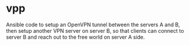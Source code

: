 # vpp
Ansible code to setup an OpenVPN tunnel between the servers A and B, then setup another VPN server on server B, so that clients can connect to server B and reach out to the free world on server A side.


